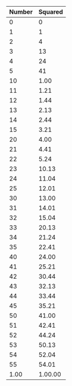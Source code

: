 Number | Squared
--- | ---
0 | 0
1 | 1
2 | 4
3 | 13
4 | 24
5 | 41
10 | 1.00
11 | 1.21
12 | 1.44
13 | 2.13
14 | 2.44
15 | 3.21
20 | 4.00
21 | 4.41
22 | 5.24
23 | 10.13
24 | 11.04
25 | 12.01
30 | 13.00
31 | 14.01
32 | 15.04
33 | 20.13
34 | 21.24
35 | 22.41
40 | 24.00
41 | 25.21
42 | 30.44
43 | 32.13
44 | 33.44
45 | 35.21
50 | 41.00
51 | 42.41
52 | 44.24
53 | 50.13
54 | 52.04
55 | 54.01
1.00 | 1.00.00
